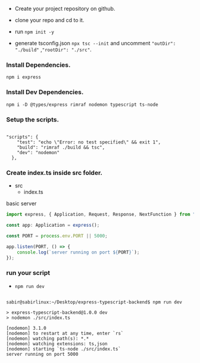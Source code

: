  - Create your project repository on github.
 - clone your repo and cd to it.
 - run  ``` npm init -y ```

- generate tsconfig.json  ```npx tsc --init``` and uncomment     ``` "outDir": "./build" ``` ,``` "rootDir": "./src" ```. 

### Install Dependencies.

```plaintext
npm i express
```

### Install Dev Dependencies.

```plaintext
npm i -D @types/express rimraf nodemon typescript ts-node
```


### Setup the scripts.

```plaintext

"scripts": {
    "test": "echo \"Error: no test specified\" && exit 1",
    "build": "rimraf ./build && tsc",
    "dev": "nodemon"
  },

```

### Create index.ts inside src folder.
- src
    - index.ts

basic server 

```typescript
import express, { Application, Request, Response, NextFunction } from "express";

const app: Application = express();

const PORT = process.env.PORT || 5000;

app.listen(PORT, () => {
    console.log(`server running on port ${PORT}`);
});
```

### run your script 

- ``` npm run dev ```

 ```plaintext

 sabir@sabirlinux:~/Desktop/express-typescript-backend$ npm run dev

> express-typescript-backend@1.0.0 dev
> nodemon ./src/index.ts

[nodemon] 3.1.0
[nodemon] to restart at any time, enter `rs`
[nodemon] watching path(s): *.*
[nodemon] watching extensions: ts,json
[nodemon] starting `ts-node ./src/index.ts`
server running on port 5000

 ```